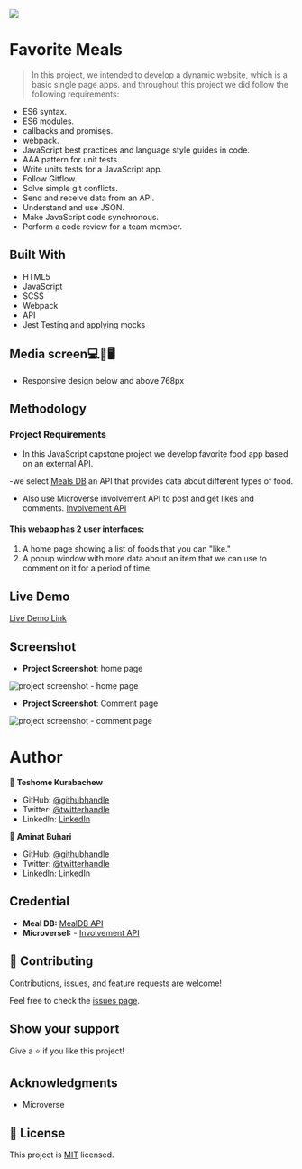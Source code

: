 ![](https://img.shields.io/badge/Microverse-blueviolet)

# Favorite Meals

> In this project, we intended to develop a dynamic website, which is a basic single page apps. and throughout this project we did follow the following requirements:

- ES6 syntax.
- ES6 modules.
- callbacks and promises.
- webpack.
- JavaScript best practices and language style guides in code.
- AAA pattern for unit tests.
- Write units tests for a JavaScript app.
- Follow Gitflow.
- Solve simple git conflicts.
- Send and receive data from an API.
- Understand and use JSON.
- Make JavaScript code synchronous.
- Perform a code review for a team member.

## Built With

- HTML5
- JavaScript
- SCSS
- Webpack
- API
- Jest Testing and applying mocks

## Media screen💻📱🖥️

- Responsive design below and above 768px

## Methodology

### Project Requirements

- In this JavaScript capstone project we develop favorite food app based on an external API.

-we select [Meals DB](https://www.themealdb.com/api.php) an API that provides data about different types of food.

- Also use Microverse involvement API to post and get likes and comments. [Involvement API](https://us-central1-involvement-api.cloudfunctions.net/capstoneApi/apps/NFxX76uVcS9wzX0LJoyT/)

#### This webapp has 2 user interfaces:

1. A home page showing a list of foods that you can "like."
2. A popup window with more data about an item that we can use to comment on it for a period of time.

## Live Demo

[Live Demo Link](https://github.com/AminaBuhari.github.io/Kanban-Board/)

## Screenshot

- **Project Screenshot**: home page

![project screenshot - home page](https://user-images.githubusercontent.com/51437483/163655135-0df603d3-4e75-4139-b501-5b12b181559d.png)

- **Project Screenshot**: Comment page

![project screenshot - comment page](https://user-images.githubusercontent.com/51437483/163655192-0288b591-2508-49f8-856e-b098df5ef7a9.png)

# Author

👤 **Teshome Kurabachew**

- GitHub: [@githubhandle](https://github.com/TesheMaximillan)
- Twitter: [@twitterhandle](https://twitter.com/TesheKura)
- LinkedIn: [LinkedIn](https://www.linkedin.com/in/teshome-kurabachew-aa8067180/)

👤 **Aminat Buhari**

- GitHub: [@githubhandle](https://github.com/AminaBuhari)
- Twitter: [@twitterhandle]()
- LinkedIn: [LinkedIn]()

## Credential

- **Meal DB:** [MealDB API](https://www.themealdb.com/api.php)
- **MicroverseI:** - [Involvement API](https://www.notion.so/Involvement-API-869e60b5ad104603aa6db59e08150270)

## 🤝 Contributing

Contributions, issues, and feature requests are welcome!

Feel free to check the [issues page](https://github.com/AminaBuhari.github.io/Kanban-Board/issues).

## Show your support

Give a ⭐️ if you like this project!

## Acknowledgments

- Microverse 

## 📝 License

This project is [MIT](./MIT.md) licensed.